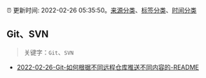 :alarm_clock: 更新时间: 2022-02-26 05:35:50。[来源分类](../README.md)、[标签分类](../TAGS.md)、[时间分类](../TIMELINE.md)

## Git、SVN


> 关键字：`Git`、`SVN`



- [2022-02-26-Git-如何根据不同远程仓库推送不同内容的-README](https://www.v2ex.com/t/836549) 